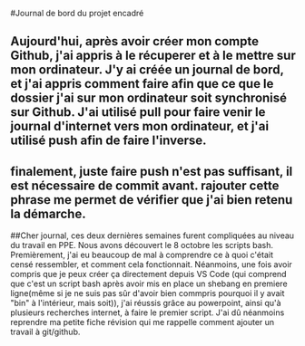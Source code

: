 #Journal de bord du projet encadré

## Aujourd'hui, après avoir créer mon compte Github, j'ai appris à le récuperer et à le mettre sur mon ordinateur. J'y ai créée un journal de bord, et j'ai appris comment faire afin que ce que le dossier j'ai sur mon ordinateur soit synchronisé sur Github. J'ai utilisé pull pour faire venir le journal d'internet vers mon ordinateur, et j'ai utilisé push afin de faire l'inverse. 
## finalement, juste faire push n'est pas suffisant, il est nécessaire de commit avant. rajouter cette phrase me permet de vérifier que j'ai bien retenu la démarche. 

##Cher journal, ces deux dernières semaines furent compliquées au niveau du travail en PPE. Nous avons découvert le 8 octobre les scripts bash. Premièrement, j'ai eu beaucoup de mal à comprendre ce à quoi c'était censé ressembler, et comment cela fonctionnait. Néanmoins, une fois avoir compris que je peux créer ça directement depuis VS Code (qui comprend que c'est un script bash après avoir mis en place un shebang en premiere ligne(même si je ne suis pas sûr d'avoir bien commpris pourquoi il y avait "bin" à l'intérieur, mais soit)), j'ai réussis grâce au powerpoint, ainsi qu'à plusieurs recherches internet, à faire le premier script. J'ai dû néanmoins reprendre ma petite fiche révision qui me rappelle comment ajouter un travail à git/github. 